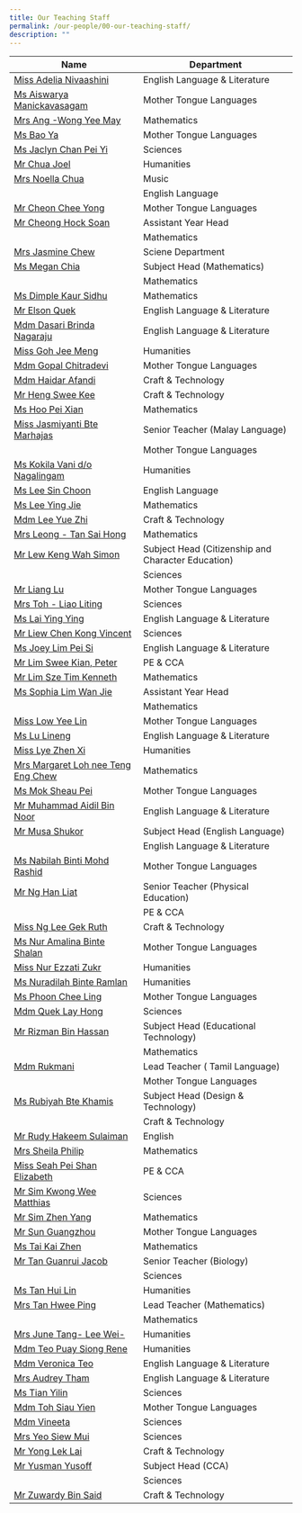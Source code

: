 ```yaml
---
title: Our Teaching Staff
permalink: /our-people/00-our-teaching-staff/
description: ""
---
```




| Name | Department | 
| --------------- | --------------- |
| [Miss Adelia Nivaashini](mailto:nivaashini@cwss.moe.edu.sg)|	English Language & Literature  |
|[Ms Aiswarya Manickavasagam](mailto:aiswarya@cwss.moe.edu.sg) 	 |Mother Tongue Languages|
|[Mrs Ang -Wong Yee May](mailto:wong.yeemay@cwss.moe.edu.sg) 	|Mathematics |
| [Ms Bao Ya](mailto:bao.ya@cwss.moe.edu.sg)	|Mother Tongue Languages |
| [Ms Jaclyn Chan Pei Yi](mailto:jaclyn.chanpeiyi@cwss.moe.edu.sg)	|Sciences |
|[Mr Chua Joel](mailto:joel.chua@cwss.moe.edu.sg) 	 |Humanities|
 |[Mrs Noella Chua](mailto:noella.yee@cwss.moe.edu.sg)	|Music|
|	|English Language |
 |[Mr Cheon Chee Yong](mailto:cheon.cheeyong@cwss.moe.edu.sg)|	Mother Tongue Languages |
 |[Mr Cheong Hock Soan](mailto:cheong.hocksoan@cwss.moe.edu.sg)|	Assistant Year Head|
|	|Mathematics |
|[Mrs Jasmine Chew](mailto:jasmine.chew@cwss.moe.edu.sg)|	Sciene Department |
|[Ms Megan Chia](mailto:megan.chia@cwss.moe.edu.sg)|	 Subject Head (Mathematics) |
|	|Mathematics|
|[Ms Dimple Kaur Sidhu](mailto:dimple.kaur@cwss.moe.edu.sg)|	 Mathematics|
|[Mr Elson Quek](mailto:elson.quek@cwss.moe.edu.sg) 	|English Language & Literature |
|[Mdm Dasari Brinda Nagaraju](mailto:brinda@cwss.moe.edu.sg) 	|English Language & Literature |
 |[Miss Goh Jee Meng](mailto:goh.jeemeng@cwss.moe.edu.sg)	|Humanities |
 |[Mdm Gopal Chitradevi](mailto:gopal.chitradevi@cwss.moe.edu.sg)	| Mother Tongue Languages|
|[Mdm Haidar Afandi](mailto:)	|Craft & Technology  |
| [Mr Heng Swee Kee](mailto:heng.sweekee@cwss.moe.edu.sg)	|Craft & Technology |
| [Ms Hoo Pei Xian](mailto:hoo.peixian@cwss.moe.edu.sg)|	Mathematics |
| [Miss Jasmiyanti Bte Marhajas](mailto:jasmiyanti.marhajas@cwss.moe.edu.sg)	| Senior Teacher (Malay Language) |
|     |Mother Tongue Languages|
|[Ms Kokila Vani d/o Nagalingam](mailto:kokila.vani@cwss.moe.edu.sg) 	|Humanities |
|[Ms Lee Sin Choon](mailto:lee.sinchoon@cwss.moe.edu.sg) 	| English Language|
| [Ms Lee Ying Jie](mailto:lee.yingjie@cwss.moe.edu.sg)|	Mathematics |
| [Mdm Lee Yue Zhi](mailto:lee.yuezhi@cwss.moe.edu.sg) 	| Craft & Technology| 
 | [Mrs Leong - Tan Sai Hong](mailto:leong.saihong@cwss.moe.edu.sg)| 	Mathematics | 
|  [Mr Lew Keng Wah Simon](mailto:simon.lew@cwss.moe.edu.sg)| 	Subject Head (Citizenship and Character Education) | 
| 	| Sciences| 
| [Mr Liang Lu](mailto:liang.lu@cwss.moe.edu.sg) 	| Mother Tongue Languages | 
|  [Mrs Toh - Liao Liting](mailto:liao.liting@cwss.moe.edu.sg)	| Sciences | 
| [Ms Lai Ying Ying](mailto:lai.yingying@cwss.moe.edu.sg)| 	 English Language & Literature| 
 | [Mr Liew Chen Kong Vincent](mailto:liew.chenkong@cwss.moe.edu.sg)| 	 Sciences| 
 | [Ms Joey Lim Pei Si](mailto:joeylim.peisi@cwss.moe.edu.sg)	| English Language & Literature | 
| [Mr Lim Swee Kian, Peter](mailto:peter.lim@cwss.moe.edu.sg) 	| PE & CCA | 
 | [Mr Lim Sze Tim Kenneth](mailto:kenneth.lim@cwss.moe.edu.sg)| 	 Mathematics| 
|  [Ms Sophia Lim Wan Jie](mailto:sophia.lim@cwss.moe.edu.sg)	|  Assistant Year Head| 
| 	| Mathematics  | 
| [Miss Low Yee Lin](mailto:low.yeelin@cwss.moe.edu.sg)	| Mother Tongue Languages | 
| [Ms Lu Lineng](mailto:lu.lineng@cwss.moe.edu.sg) 	| English Language & Literature | 
 | [Miss Lye Zhen Xi](mailto:lye.zhenxi@cwss.moe.edu.sg)	| Humanities|  
 | [Mrs Margaret Loh nee Teng Eng Chew](mailto:margaret.loh@cwss.moe.edu.sg)| 	Mathematics | 
 | [Ms Mok Sheau Pei](mailto:mok.sheaupei@cwss.moe.edu.sg)	| Mother Tongue Languages| 
 | [Mr Muhammad Aidil Bin Noor](mailto:aidil.noor@cwss.moe.edu.sg)	| English Language & Literature| 
| [Mr Musa Shukor](mailto:musa.shukor@cwss.moe.edu.sg) 	|  Subject Head (English Language) | 
| 	| English Language & Literature| 
 | [Ms Nabilah Binti Mohd Rashid](mailto:nabilah@cwss.moe.edu.sg)	|  Mother Tongue Languages| 
|  [Mr Ng Han Liat](mailto:ng.hanliat@cwss.moe.edu.sg)	| Senior Teacher (Physical Education) | 
| 	| PE & CCA| 
| [Miss Ng Lee Gek Ruth](mailto:ruth.ng@cwss.moe.edu.sg) 	| Craft & Technology | 
| [Ms Nur Amalina Binte Shalan](mailto:nuramalina.shalan@cwss.moe.edu.sg) 	|  Mother Tongue Languages| 
| [Miss Nur Ezzati Zukr](mailto:nurezzati@cwss.moe.edu.sg)  	| Humanities  | 
|  [Ms Nuradilah Binte Ramlan](mailto:nuradilah.ramlan@cwss.moe.edu.sg)	| Humanities | 
 | [Ms Phoon Chee Ling](mailto:phoon.cheeling@cwss.moe.edu.sg)	| Mother Tongue Languages | 
  | [Mdm Quek Lay Hong](mailto:quek.layhong@cwss.moe.edu.sg) | 	Sciences  | 
  | [Mr Rizman Bin Hassan](mailto:rizman.hassan@cwss.moe.edu.sg)	 | Subject Head (Educational Technology)  | 
 | 	 | Mathematics  | 
 | [Mdm Rukmani](mailto:rukmani@cwss.moe.edu.sg) 	 | Lead Teacher ( Tamil Language)  | 
 | 	 | Mother Tongue Languages  | 
 | [Ms Rubiyah Bte Khamis](mailto:rubiyah.khamis@cwss.moe.edu.sg) 	 |  Subject Head (Design & Technology)  | 
 | 	 | Craft & Technology | 
 | [Mr Rudy Hakeem Sulaiman](mailto:rudyhakeem.sulaiman@cwss.moe.edu.sg) 	 | English  | 
 |  [Mrs Sheila Philip](mailto:sheila.philip@cwss.moe.edu.sg)	 |  Mathematics | 
  | [Miss Seah Pei Shan Elizabeth](mailto:elizabeth.seah@cwss.moe.edu.sg)	  | PE & CCA | 
  | [Mr Sim Kwong Wee Matthias](mailto:matthias.sim@cwss.moe.edu.sg)	  | Sciences | 
  | [Mr Sim Zhen Yang](mailto:christopher.sim@cwss.moe.edu.sg)	 | Mathematics  | 
 | [Mr Sun Guangzhou](mailto:sun.guangzhou@cwss.moe.edu.sg) 	 | Mother Tongue Languages  | 
  | [Ms Tai Kai Zhen](mailto:tai.kaizhen@cwss.moe.edu.sg)	  | Mathematics | 
 | [Mr Tan Guanrui Jacob](mailto:jacob.tan@cwss.moe.edu.sg) 	 | Senior Teacher (Biology)  | 
 | 	 | Sciences  | 
 | [Ms Tan Hui Lin](mailto:tan.huilin@cwss.moe.edu.sg)  | 	 Humanities  | 
  | [Mrs Tan Hwee Ping](mailto:tan.hweeping@cwss.moe.edu.sg)	 | Lead Teacher (Mathematics)  | 
 | 	 | Mathematics  | 
  | [Mrs June Tang- Lee Wei-](mailto:june.tang@cwss.moe.edu.sg) 	 | Humanities  | 
 | [Mdm Teo Puay Siong Rene](mailto:rene.teopuaysiong@cwss.moe.edu.sg) 	 | Humanities   | 
 | [Mdm Veronica Teo](mailto:veronica.teo@cwss.moe.edu.sg)	 | English Language & Literature   | 
  | [Mrs Audrey Tham](mailto:audrey.tham@cwss.moe.edu.sg)	 | English Language & Literature  | 
  |  [Ms Tian Yilin](mailto:tian.yilin@cwss.moe.edu.sg)	 | Sciences   | 
  | [Mdm Toh Siau Yien](mailto:toh.siauyien@cwss.moe.edu.sg) 	 |  Mother Tongue Languages  | 
  | [Mdm Vineeta](mailto:vineeta@cwss.moe.edu.sg)	 |  Sciences | 
 |  [Mrs Yeo Siew Mui](mailto:yeo.siewmui@cwss.moe.edu.sg) | 	 Sciences | 
 | [Mr Yong Lek Lai](mailto:yong.leklai@cwss.moe.edu.sg)	 |  Craft & Technology | 
 |  [Mr Yusman Yusoff](mailto:muhammad.yusman@cwss.moe.edu.sg)	 | Subject Head (CCA)  | 
 | 	 | Sciences  | 
 | [Mr Zuwardy Bin Said](mailto:zuwardy.said@cwss.moe.edu.sg) 	  | Craft & Technology |
